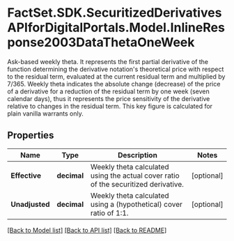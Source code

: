 # FactSet.SDK.SecuritizedDerivativesAPIforDigitalPortals.Model.InlineResponse2003DataThetaOneWeek
Ask-based weekly theta. It represents the first partial derivative of the function determining the derivative notation's theoretical price with respect to the residual term, evaluated at the current residual term and multiplied by 7/365. Weekly theta indicates the absolute change (decrease) of the price of a derivative for a reduction of the residual term by one week (seven calendar days), thus it represents the price sensitivity of the derivative relative to changes in the residual term. This key figure is calculated for plain vanilla warrants only.

## Properties

Name | Type | Description | Notes
------------ | ------------- | ------------- | -------------
**Effective** | **decimal** | Weekly theta calculated using the actual cover ratio of the securitized derivative. | [optional] 
**Unadjusted** | **decimal** | Weekly theta calculated using a (hypothetical) cover ratio of 1:1. | [optional] 

[[Back to Model list]](../README.md#documentation-for-models) [[Back to API list]](../README.md#documentation-for-api-endpoints) [[Back to README]](../README.md)

